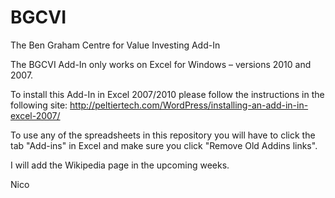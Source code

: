BGCVI
=====

The Ben Graham Centre for Value Investing Add-In

The BGCVI Add-In only works on Excel for Windows – versions 2010 and 2007.

To install this Add-In in Excel 2007/2010 please follow the instructions in the following site: http://peltiertech.com/WordPress/installing-an-add-in-in-excel-2007/

To use any of the spreadsheets in this repository you will have to click the tab "Add-ins" in Excel and make sure you click "Remove Old Addins links".

I will add the Wikipedia page in the upcoming weeks.

Nico
